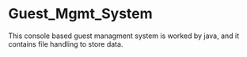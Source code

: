 # Guest_Mgmt_System
This console based guest managment system is worked by java, and it contains file handling to store data.
